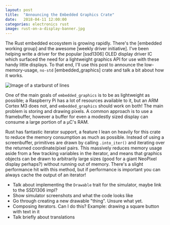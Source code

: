 ```yaml
---
layout: post
title:  "Announcing the Embedded Graphics Crate"
date:   2018-04-11 12:00:00
categories: electronics rust
image: rust-on-a-display-banner.jpg
---
```


The Rust embedded ecosystem is growing rapidly. There's the [embedded working group] and the awesome [weekly driver initiative]. I've been helping write a driver for the popular [ssd1306] OLED display driver IC which surfaced the need for a lightweight graphics API for use with these handy little displays. To that end, I'll use this post to announce the low-memory-usage, `no-std` [embedded_graphics] crate and talk a bit about how it works.

![Image of a starburst of lines]()

One of the main goals of `embedded_graphics` is to be as lightweight as possible; a Raspberry Pi has a lot of resources available to it, but an ARM Cortex M3 does not, and `embedded_graphics` should work on both! The main problem is storing and drawing pixels. A common approach is to use a framebuffer, however a buffer for even a modestly sized display can consume a large portion of a µC's RAM.

Rust has fantastic iterator support, a feature I lean on heavily for this crate to reduce the memory consumption as much as possible. Instead of using a screenbuffer, primitives are drawn by calling `.into_iter()` and iterating over the returned coordinate/pixel pairs. This massively reduces memory usage aside from a few tracking variables in the iterator, and means that graphics objects can be drawn to arbitrarily large sizes (good for a giant NeoPixel display perhaps?) without running out of memory. There's a slight performance hit with this method, but if performance is important you can always cache the output of an iterator!

* Talk about implementing the `Drawable` trait for the simulator, maybe link to the SSD1306 impl?
* Show simulator screenshots and what the code looks like
* Go through creating a new drawable "thing". Unsure what yet.
* Composing iterators. Can I do this? Example: drawing a square button with text in it
* Talk briefly about translations
